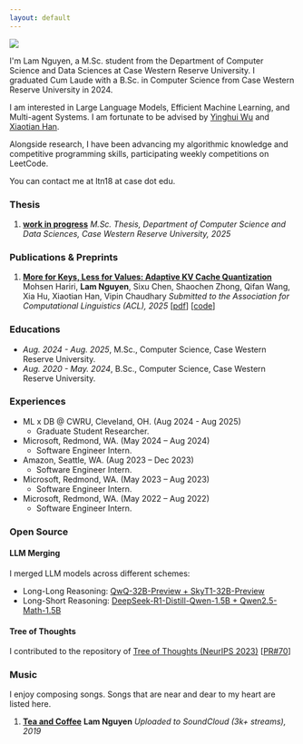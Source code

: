 ```yaml
---
layout: default
---
```


<img class="profile-picture" src="{{site.baseurl}}/{{site.profile-picture}}">

I'm Lam Nguyen, a M.Sc. student from the Department of Computer Science and Data Sciences at Case Western Reserve University. I graduated Cum Laude with a B.Sc. in Computer Science from Case Western Reserve University in 2024.

I am interested in Large Language Models, Efficient Machine Learning, and Multi-agent Systems. I am fortunate to be advised by [Yinghui Wu](https://yinghwu.github.io) and [Xiaotian Han](https://ahxt.github.io).

Alongside research, I have been advancing my algorithmic knowledge and competitive programming skills, participating weekly competitions on LeetCode.

You can contact me at ltn18 at case dot edu.

### Thesis
1. [**work in progress**]()
*M.Sc. Thesis, Department of Computer Science and Data Sciences, Case Western Reserve University, 2025*
<!-- \[[bibtex](bibtex/phd-thesis.txt)\]
\[[pdf (33.4MB)](/papers/thesis.pdf)\]
\[[talk](https://youtu.be/0qSzzafpmxo)\] -->

### Publications & Preprints

1. [**More for Keys, Less for Values: Adaptive KV Cache Quantization**](https://arxiv.org/abs/2502.15075)
Mohsen Hariri, **Lam Nguyen**, Sixu Chen, Shaochen Zhong, Qifan Wang, Xia Hu, Xiaotian Han, Vipin Chaudhary
*Submitted to the Association for Computational Linguistics (ACL), 2025*
\[[pdf](https://arxiv.org/pdf/2502.15075)\]
\[[code](https://tinyurl.com/kv-adaquant)\]

### Educations
- *Aug. 2024 - Aug. 2025*, M.Sc., Computer Science, Case Western Reserve University.
- *Aug. 2020 - May. 2024*, B.Sc., Computer Science, Case Western Reserve University.

### Experiences
- ML x DB @ CWRU, Cleveland, OH. (Aug 2024 - Aug 2025)
  - Graduate Student Researcher.
- Microsoft, Redmond, WA. (May 2024 – Aug 2024)  
  - Software Engineer Intern. 
- Amazon, Seattle, WA. (Aug 2023 – Dec 2023)  
  - Software Engineer Intern. 
- Microsoft, Redmond, WA. (May 2023 – Aug 2023)  
  - Software Engineer Intern. 
- Microsoft, Redmond, WA. (May 2022 – Aug 2022)  
  - Software Engineer Intern.

### Open Source

#### LLM Merging
I merged LLM models across different schemes:
- Long-Long Reasoning: [QwQ-32B-Preview + SkyT1-32B-Preview](https://huggingface.co/ltn18/QwQ-SkyT1-32B-Preview) 
- Long-Short Reasoning: [DeepSeek-R1-Distill-Qwen-1.5B + Qwen2.5-Math-1.5B](https://huggingface.co/ltn18/DeepSeek-R1-Distill-Qwen-1.5B-Qwen2.5-Math-1.5B)

#### Tree of Thoughts
I contributed to the repository of [Tree of Thoughts (NeurIPS 2023)](https://arxiv.org/abs/2305.10601) \[[PR#70](https://github.com/princeton-nlp/tree-of-thought-llm/commit/8050e67d0e3a0fddc424d7fa5801538722a4c4cc)\]

### Music
I enjoy composing songs. Songs that are near and dear to my heart are listed here.

1. [**Tea and Coffee**](https://on.soundcloud.com/abgfMbMrcV9uYuDU7) 
**Lam Nguyen**
*Uploaded to SoundCloud (3k+ streams), 2019*